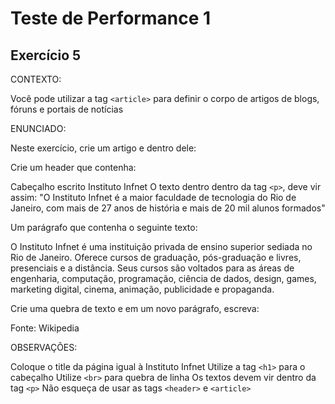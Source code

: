 # Teste de Performance 1

## Exercício 5

CONTEXTO:

Você pode utilizar a tag `<article>` para definir o corpo de artigos de blogs, fóruns e portais de notícias

ENUNCIADO:

Neste exercício, crie um artigo e dentro dele:

Crie um header que contenha:

Cabeçalho escrito Instituto Infnet
O texto dentro dentro da tag `<p>`, deve vir assim:
"O Instituto Infnet é a maior faculdade de tecnologia do Rio de Janeiro, com mais de 27 anos de história e mais de 20 mil alunos formados"

Um parágrafo que contenha o seguinte texto:

O Instituto Infnet é uma instituição privada de ensino superior sediada no Rio de Janeiro. Oferece cursos de graduação, pós-graduação e livres, presenciais e a distância. Seus cursos são voltados para as áreas de engenharia, computação, programação, ciência de dados, design, games, marketing digital, cinema, animação, publicidade e propaganda.

Crie uma quebra de texto e em um novo parágrafo, escreva:

Fonte: Wikipedia

OBSERVAÇÕES:

Coloque o title da página igual à Instituto Infnet
Utilize a tag `<h1>` para o cabeçalho
Utilize `<br>` para quebra de linha
Os textos devem vir dentro da tag `<p>`
Não esqueça de usar as tags `<header>` e `<article>`
